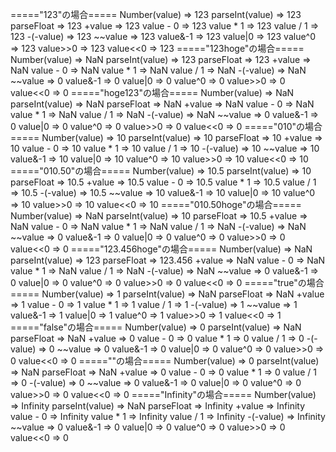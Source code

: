 ====="123"の場合=====
Number(value)        => 123
parseInt(value)      => 123
parseFloat           => 123
+value               => 123
value - 0            => 123
value * 1            => 123
value / 1            => 123
-(-value)            => 123
~~value              => 123
value&-1             => 123
value|0              => 123
value^0              => 123
value>>0             => 123
value<<0             => 123
====="123hoge"の場合=====
Number(value)        => NaN
parseInt(value)      => 123
parseFloat           => 123
+value               => NaN
value - 0            => NaN
value * 1            => NaN
value / 1            => NaN
-(-value)            => NaN
~~value              => 0
value&-1             => 0
value|0              => 0
value^0              => 0
value>>0             => 0
value<<0             => 0
====="hoge123"の場合=====
Number(value)        => NaN
parseInt(value)      => NaN
parseFloat           => NaN
+value               => NaN
value - 0            => NaN
value * 1            => NaN
value / 1            => NaN
-(-value)            => NaN
~~value              => 0
value&-1             => 0
value|0              => 0
value^0              => 0
value>>0             => 0
value<<0             => 0
====="010"の場合=====
Number(value)        => 10
parseInt(value)      => 10
parseFloat           => 10
+value               => 10
value - 0            => 10
value * 1            => 10
value / 1            => 10
-(-value)            => 10
~~value              => 10
value&-1             => 10
value|0              => 10
value^0              => 10
value>>0             => 10
value<<0             => 10
====="010.50"の場合=====
Number(value)        => 10.5
parseInt(value)      => 10
parseFloat           => 10.5
+value               => 10.5
value - 0            => 10.5
value * 1            => 10.5
value / 1            => 10.5
-(-value)            => 10.5
~~value              => 10
value&-1             => 10
value|0              => 10
value^0              => 10
value>>0             => 10
value<<0             => 10
====="010.50hoge"の場合=====
Number(value)        => NaN
parseInt(value)      => 10
parseFloat           => 10.5
+value               => NaN
value - 0            => NaN
value * 1            => NaN
value / 1            => NaN
-(-value)            => NaN
~~value              => 0
value&-1             => 0
value|0              => 0
value^0              => 0
value>>0             => 0
value<<0             => 0
====="123.456hoge"の場合=====
Number(value)        => NaN
parseInt(value)      => 123
parseFloat           => 123.456
+value               => NaN
value - 0            => NaN
value * 1            => NaN
value / 1            => NaN
-(-value)            => NaN
~~value              => 0
value&-1             => 0
value|0              => 0
value^0              => 0
value>>0             => 0
value<<0             => 0
====="true"の場合=====
Number(value)        => 1
parseInt(value)      => NaN
parseFloat           => NaN
+value               => 1
value - 0            => 1
value * 1            => 1
value / 1            => 1
-(-value)            => 1
~~value              => 1
value&-1             => 1
value|0              => 1
value^0              => 1
value>>0             => 1
value<<0             => 1
====="false"の場合=====
Number(value)        => 0
parseInt(value)      => NaN
parseFloat           => NaN
+value               => 0
value - 0            => 0
value * 1            => 0
value / 1            => 0
-(-value)            => 0
~~value              => 0
value&-1             => 0
value|0              => 0
value^0              => 0
value>>0             => 0
value<<0             => 0
=====""の場合=====
Number(value)        => 0
parseInt(value)      => NaN
parseFloat           => NaN
+value               => 0
value - 0            => 0
value * 1            => 0
value / 1            => 0
-(-value)            => 0
~~value              => 0
value&-1             => 0
value|0              => 0
value^0              => 0
value>>0             => 0
value<<0             => 0
====="Infinity"の場合=====
Number(value)        => Infinity
parseInt(value)      => NaN
parseFloat           => Infinity
+value               => Infinity
value - 0            => Infinity
value * 1            => Infinity
value / 1            => Infinity
-(-value)            => Infinity
~~value              => 0
value&-1             => 0
value|0              => 0
value^0              => 0
value>>0             => 0
value<<0             => 0